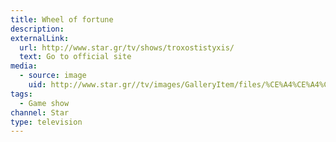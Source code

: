 ```yaml
---
title: Wheel of fortune
description:
externalLink:
  url: http://www.star.gr/tv/shows/troxostistyxis/
  text: Go to official site
media:
  - source: image
    uid: http://www.star.gr//tv/images/GalleryItem/files/%CE%A4%CE%A4%CE%A4_xmas_1920x650.jpg
tags: 
  - Game show
channel: Star
type: television
---
```

